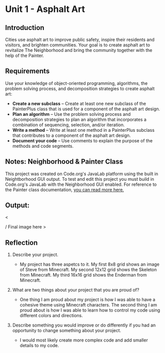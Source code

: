 # Unit 1 - Asphalt Art

## Introduction

Cities use asphalt art to improve public safety, inspire their residents and visitors, and brighten communities. Your goal is to create asphalt art to revitalize The Neighborhood and bring the community together with the help of the Painter.

## Requirements

Use your knowledge of object-oriented programming, algorithms, the problem solving process, and decomposition strategies to create asphalt art:
- **Create a new subclass** – Create at least one new subclass of the PainterPlus class that is used for a component of the asphalt art design.
- **Plan an algorithm** – Use the problem solving process and decomposition strategies to plan an algorithm that incorporates a combination of sequencing, selection, and/or iteration.
- **Write a method** – Write at least one method in a PainterPlus subclass that contributes to a component of the asphalt art design.
- **Document your code** – Use comments to explain the purpose of the methods and code segments.

## Notes: Neighborhood & Painter Class

This project was created on Code.org's JavaLab platform using the built in Neightborhood GUI output. To test and edit this project you must build in Code.org's JavaLab with the Neighborhood GUI enabled. For reference to the Painter class documentation, [you can read more here.](https://studio.code.org/docs/ide/javalab/classes/Painter)

## Output:

< 


/ Final image here >

## Reflection

1. Describe your project.

   - My project has three aspetcs to it. My first 8x8 grid shows an image of Steve from Minecraft. My second 12x12 grid shows the Skeleton from Minecraft. My third 16x16 grid shows the Enderman from Minecraft.

2. What are two things about your project that you are proud of?

   - One thing I am proud about my project is how I was able to have a cohesive theme using Minecraft characters. The second thing I am proud about is how I was able to learn how to control my code using different colors and directions. 

3. Describe something you would improve or do differently if you had an opportunity to change something about your project.

   - I would most likely create more complex code and add smaller details to my code. 
